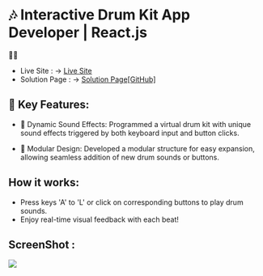 # 🎶 Interactive Drum Kit App Developer | React.js

🥁✨
- Live Site : -> [Live Site](https://interactive-drum-kit-app.vercel.app/)
- Solution Page : -> [Solution Page[GitHub]](https://github.com/sourabh-yalagod/Interactive-Drum-Kit-App)

## 🌈 Key Features:

-   🎵 Dynamic Sound Effects: Programmed a virtual drum kit with unique sound effects triggered by both keyboard input and button clicks.
  
-   🎹 Modular Design: Developed a modular structure for easy expansion, allowing seamless addition of new drum sounds or buttons.

## How it works:

-    Press keys 'A' to 'L' or click on corresponding buttons to play drum sounds.
-    Enjoy real-time visual feedback with each beat!

## ScreenShot :

![](./public/DemoScreenshot.png)
